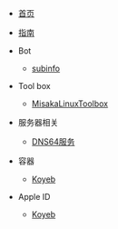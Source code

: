 <!-- docs/_sidebar.md -->

* [首页](zh-cn/)
* [指南](zh-cn/guide)
* Bot

    * [subinfo](/zh-cn/bot/subinfo)
* Tool box

    * [MisakaLinuxToolbox](/zh-cn/toolbox/toolbox)
* 服务器相关

    * [DNS64服务](/zh-cn/about_vps/DNS64)
* 容器

    * [Koyeb](/zh-cn/docker/koyeb)
* Apple ID

    * [Koyeb](/zh-cn/apple/shadowrocket)

